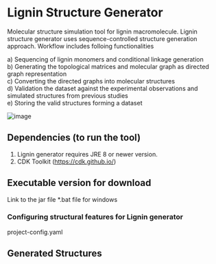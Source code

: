 # Lignin Structure Generator
Molecular structure simulation tool for lignin macromolecule. Lignin structure generator uses sequence-controlled structure generation approach. Workflow includes folloing functionalities <br>

a) Sequencing of lignin monomers and conditional linkage generation <br>
b) Generating the topological matrices and molecular graph as directed graph representation <br>
c) Converting the directed graphs into molecular structures <br>
d) Validation the dataset against the experimental observations and simulated structures from previous studies <br>
e) Storing the valid structures forming a dataset <br>

![image](https://user-images.githubusercontent.com/18223595/129065805-d9577217-3159-438f-9bad-d7f6f3bac40b.png)




## Dependencies (to run the tool)
1) Lignin generator requires JRE 8 or newer version.
2) CDK Toolkit (https://cdk.github.io/) 

## Executable version for download
Link to the jar file
*.bat file for windows

### Configuring structural features for Lignin generator
project-config.yaml

## Generated Structures


   
   




